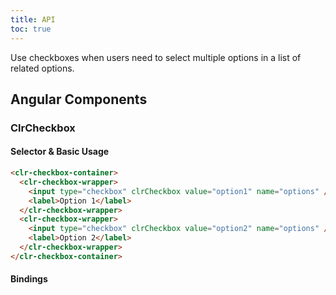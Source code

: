 ```yaml
---
title: API
toc: true
---
```


Use checkboxes when users need to select multiple options in a list of related options.

## Angular Components

### ClrCheckbox

#### Selector & Basic Usage

<DocDemo toggle="false">

```html
<clr-checkbox-container>
  <clr-checkbox-wrapper>
    <input type="checkbox" clrCheckbox value="option1" name="options" />
    <label>Option 1</label>
  </clr-checkbox-wrapper>
  <clr-checkbox-wrapper>
    <input type="checkbox" clrCheckbox value="option2" name="options" />
    <label>Option 2</label>
  </clr-checkbox-wrapper>
</clr-checkbox-container>
```

</DocDemo>

#### Bindings

<DocComponentApi component="ClrCheckbox" item="bindings" />
<DocComponentApi component="ClrFormCommon" item="bindings" />
